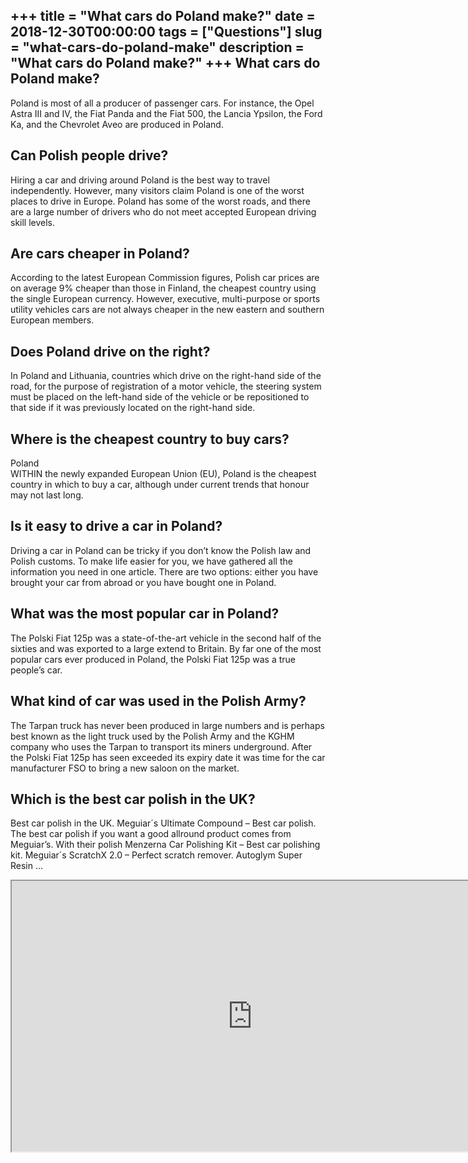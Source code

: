 +++
title = "What cars do Poland make?"
date = 2018-12-30T00:00:00
tags = ["Questions"]
slug = "what-cars-do-poland-make"
description = "What cars do Poland make?"
+++
What cars do Poland make?
-------------------------

Poland is most of all a producer of passenger cars. For instance, the Opel Astra III and IV, the Fiat Panda and the Fiat 500, the Lancia Ypsilon, the Ford Ka, and the Chevrolet Aveo are produced in Poland.

Can Polish people drive?
------------------------

Hiring a car and driving around Poland is the best way to travel independently. However, many visitors claim Poland is one of the worst places to drive in Europe. Poland has some of the worst roads, and there are a large number of drivers who do not meet accepted European driving skill levels.

Are cars cheaper in Poland?
---------------------------

According to the latest European Commission figures, Polish car prices are on average 9% cheaper than those in Finland, the cheapest country using the single European currency. However, executive, multi-purpose or sports utility vehicles cars are not always cheaper in the new eastern and southern European members.

Does Poland drive on the right?
-------------------------------

In Poland and Lithuania, countries which drive on the right-hand side of the road, for the purpose of registration of a motor vehicle, the steering system must be placed on the left-hand side of the vehicle or be repositioned to that side if it was previously located on the right-hand side.

Where is the cheapest country to buy cars?
------------------------------------------

Poland  
WITHIN the newly expanded European Union (EU), Poland is the cheapest country in which to buy a car, although under current trends that honour may not last long.

Is it easy to drive a car in Poland?
------------------------------------

Driving a car in Poland can be tricky if you don’t know the Polish law and Polish customs. To make life easier for you, we have gathered all the information you need in one article. There are two options: either you have brought your car from abroad or you have bought one in Poland.

What was the most popular car in Poland?
----------------------------------------

The Polski Fiat 125p was a state-of-the-art vehicle in the second half of the sixties and was exported to a large extend to Britain. By far one of the most popular cars ever produced in Poland, the Polski Fiat 125p was a true people’s car.

What kind of car was used in the Polish Army?
---------------------------------------------

The Tarpan truck has never been produced in large numbers and is perhaps best known as the light truck used by the Polish Army and the KGHM company who uses the Tarpan to transport its miners underground. After the Polski Fiat 125p has seen exceeded its expiry date it was time for the car manufacturer FSO to bring a new saloon on the market.

Which is the best car polish in the UK?
---------------------------------------

Best car polish in the UK. Meguiar´s Ultimate Compound – Best car polish. The best car polish if you want a good allround product comes from Meguiar’s. With their polish Menzerna Car Polishing Kit – Best car polishing kit. Meguiar´s ScratchX 2.0 – Perfect scratch remover. Autoglym Super Resin …

<iframe allow="accelerometer; autoplay; clipboard-write; encrypted-media; gyroscope; picture-in-picture" allowfullscreen="" class="__youtube_prefs__  epyt-is-override  no-lazyload" data-no-lazy="1" data-origheight="433" data-origwidth="770" data-skipgform_ajax_framebjll="" height="433" id="_ytid_14607" loading="lazy" src="https://www.youtube.com/embed/yk7HCrHNsdQ?enablejsapi=1&autoplay=0&cc_load_policy=0&cc_lang_pref=&iv_load_policy=1&loop=0&modestbranding=0&rel=1&fs=1&playsinline=0&autohide=2&theme=dark&color=red&controls=1&" title="YouTube player" width="770"></iframe>
